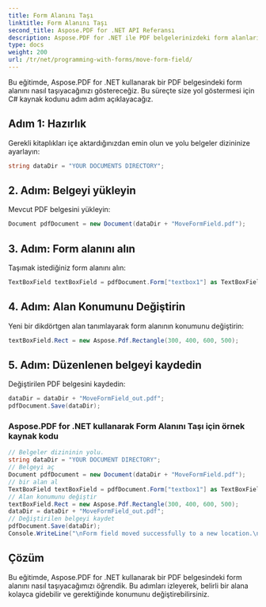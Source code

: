 ```yaml
---
title: Form Alanını Taşı
linktitle: Form Alanını Taşı
second_title: Aspose.PDF for .NET API Referansı
description: Aspose.PDF for .NET ile PDF belgelerinizdeki form alanlarını kolayca taşıyın.
type: docs
weight: 200
url: /tr/net/programming-with-forms/move-form-field/
---
```


Bu eğitimde, Aspose.PDF for .NET kullanarak bir PDF belgesindeki form alanını nasıl taşıyacağınızı göstereceğiz. Bu süreçte size yol göstermesi için C# kaynak kodunu adım adım açıklayacağız.

## Adım 1: Hazırlık

Gerekli kitaplıkları içe aktardığınızdan emin olun ve yolu belgeler dizininize ayarlayın:

```csharp
string dataDir = "YOUR DOCUMENTS DIRECTORY";
```

## 2. Adım: Belgeyi yükleyin

Mevcut PDF belgesini yükleyin:

```csharp
Document pdfDocument = new Document(dataDir + "MoveFormField.pdf");
```

## 3. Adım: Form alanını alın

Taşımak istediğiniz form alanını alın:

```csharp
TextBoxField textBoxField = pdfDocument.Form["textbox1"] as TextBoxField;
```

## 4. Adım: Alan Konumunu Değiştirin

Yeni bir dikdörtgen alan tanımlayarak form alanının konumunu değiştirin:

```csharp
textBoxField.Rect = new Aspose.Pdf.Rectangle(300, 400, 600, 500);
```

## 5. Adım: Düzenlenen belgeyi kaydedin

Değiştirilen PDF belgesini kaydedin:

```csharp
dataDir = dataDir + "MoveFormField_out.pdf";
pdfDocument.Save(dataDir);
```

### Aspose.PDF for .NET kullanarak Form Alanını Taşı için örnek kaynak kodu 
```csharp
// Belgeler dizininin yolu.
string dataDir = "YOUR DOCUMENT DIRECTORY";
// Belgeyi aç
Document pdfDocument = new Document(dataDir + "MoveFormField.pdf");
// bir alan al
TextBoxField textBoxField = pdfDocument.Form["textbox1"] as TextBoxField;
// Alan konumunu değiştir
textBoxField.Rect = new Aspose.Pdf.Rectangle(300, 400, 600, 500);
dataDir = dataDir + "MoveFormField_out.pdf";
// Değiştirilen belgeyi kaydet
pdfDocument.Save(dataDir);
Console.WriteLine("\nForm field moved successfully to a new location.\nFile saved at " + dataDir);
```

## Çözüm

Bu eğitimde, Aspose.PDF for .NET kullanarak bir PDF belgesindeki form alanını nasıl taşıyacağımızı öğrendik. Bu adımları izleyerek, belirli bir alana kolayca gidebilir ve gerektiğinde konumunu değiştirebilirsiniz.